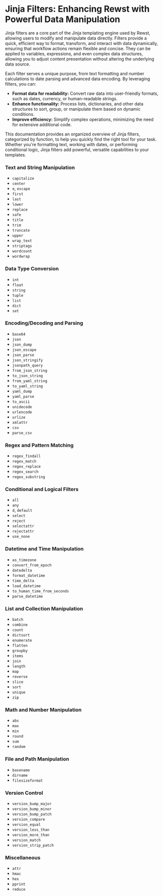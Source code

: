 # **Jinja Filters: Enhancing Rewst with Powerful Data Manipulation**

Jinja filters are a core part of the Jinja templating engine used by Rewst, allowing users to modify and manipulate data directly. Filters provide a quick, efficient way to format, transform, and interact with data dynamically, ensuring that workflow actions remain flexible and concise. They can be applied to variables, expressions, and even complex data structures, allowing you to adjust content presentation without altering the underlying data source.

Each filter serves a unique purpose, from text formatting and number calculations to date parsing and advanced data encoding. By leveraging filters, you can:

- **Format data for readability:** Convert raw data into user-friendly formats, such as dates, currency, or human-readable strings.
- **Enhance functionality:** Process lists, dictionaries, and other data structures to sort, group, or manipulate them based on dynamic conditions.
- **Improve efficiency:** Simplify complex operations, minimizing the need for extensive additional code.

This documentation provides an organized overview of Jinja filters, categorized by function, to help you quickly find the right tool for your task. Whether you're formatting text, working with dates, or performing conditional logic, Jinja filters add powerful, versatile capabilities to your templates.

### Text and String Manipulation
- `capitalize`
- `center`
- `e`, `escape`
- `first`
- `last`
- `lower`
- `replace`
- `safe`
- `title`
- `trim`
- `truncate`
- `upper`
- `wrap_text`
- `striptags`
- `wordcount`
- `wordwrap`

### Data Type Conversion

- `int`
- `float`
- `string`
- `tuple`
- `list`
- `dict`
- `set`

### Encoding/Decoding and Parsing
- `base64`
- `json`
- `json_dump`
- `json_escape`
- `json_parse`
- `json_stringify`
- `jsonpath_query`
- `from_json_string`
- `to_json_string`
- `from_yaml_string`
- `to_yaml_string`
- `yaml_dump`
- `yaml_parse`
- `to_ascii`
- `unidecode`
- `urlencode`
- `urlize`
- `xmlattr`
- `csv`
- `parse_csv`

### Regex and Pattern Matching
- `regex_findall`
- `regex_match`
- `regex_replace`
- `regex_search`
- `regex_substring`

### Conditional and Logical Filters
- `all`
- `any`
- `d`, `default`
- `select`
- `reject`
- `selectattr`
- `rejectattr`
- `use_none`

### Datetime and Time Manipulation
- `as_timezone`
- `convert_from_epoch`
- `datedelta`
- `format_datetime`
- `time_delta`
- `load_datetime`
- `to_human_time_from_seconds`
- `parse_datetime`

### List and Collection Manipulation
- `batch`
- `combine`
- `count`
- `dictsort`
- `enumerate`
- `flatten`
- `groupby`
- `items`
- `join`
- `length`
- `map`
- `reverse`
- `slice`
- `sort`
- `unique`
- `zip`

### Math and Number Manipulation
- `abs`
- `max`
- `min`
- `round`
- `sum`
- `random`

### File and Path Manipulation
- `basename`
- `dirname`
- `filesizeformat`

### Version Control
- `version_bump_major`
- `version_bump_minor`
- `version_bump_patch`
- `version_compare`
- `version_equal`
- `version_less_than`
- `version_more_than`
- `version_match`
- `version_strip_patch`

### Miscellaneous
- `attr`
- `hmac`
- `hex`
- `pprint`
- `reduce`
